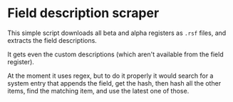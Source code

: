 # Field description scraper

This simple script downloads all beta and alpha registers as `.rsf` files, and
extracts the field descriptions.

It gets even the custom descriptions (which aren't available from the field
register).

At the moment it uses regex, but to do it properly it would search for a system
entry that appends the field, get the hash, then hash all the other items, find
the matching item, and use the latest one of those.
